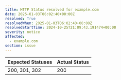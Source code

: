 ```yaml
---
title: HTTP Status resolved for example.com
date: 2025-01-03T06:02:40+00:00Z
resolved: True
resolvedWhen: 2025-01-03T06:02:40+00:00Z
resolvedStartTime: 2024-10-25T21:09:43.191474+00:00
severity: notice
affected:
  - example.com
section: issue
---
```


| Expected Statuses | Actual Status  |
|-------------------|----------------|
| 200, 301, 302 | 200 |
